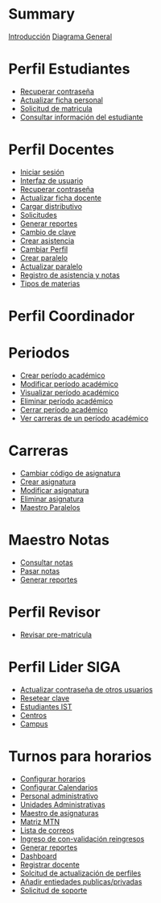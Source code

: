# Summary
[Introducción](./Introduccion/introduccion.md)
[Diagrama General](./DigramaGeneral/DiagramaGeneral.md)

# Perfil Estudiantes

- [Recuperar contraseña](./Recuperar_contrasena/recuperar_contrasena.md)
- [Actualizar ficha personal](./Ficha_Personal/Actualizar_Ficha_Personal_E.md)
- [Solicitud de matricula](./Solicitud_de_matricula/solicitud_de_matricula.md)
- [Consultar información del estudiante](./Consultar_informacion_del_estudiante/Consultar_informacion_del_estudiante.md)



# Perfil Docentes

- [Iniciar sesión](./Iniciar_sesion_Actualizado/inicioSesion.md)
- [Interfaz de usuario](./Interfaz_de_Usuario/Interfaz_de_Usuario.md)
- [Recuperar contraseña](./Recuperar_contrasena/recuperar_contrasena.md)
- [Actualizar ficha docente](Cambiar_ficha_docente/Ficha_docente.md)
- [Cargar distributivo](./Consultar_distributivo/Consultar_distributivo.md)
- [Solicitudes]()   
- [Generar reportes](./Generar_reportes/Generar_reportes.md)
- [Cambio de clave]()
- [Crear asistencia](Crear_asistencia/Crear_asistencia.md)
- [Cambiar Perfil](./Cambiar_perfil/Cambiar_de_perfil.md)
- [Crear paralelo](./Crear_Paralelo/Crear_Paralelo.md)
- [Actualizar paralelo](./Actualizar_Paralelo/Actualizar_Paralelo.md)
- [Registro de asistencia y notas](./Registro_de_asistencia_y_notas/Registro_de_notas_y_asistencia.md)
- [Tipos de materias](./Tipo_de_materias/tipo_de_materiaas.md)

# Perfil Coordinador


# Periodos
- [Crear período académico](./Periodo_Academico/Crear_periodoAcademico/crear_periodoAca.md)
 - [Modificar período académico](./Periodo_Academico/Modificar_periodosAcademicos/modificar_periodosAca.md)
- [Visualizar período académico](./Periodo_Academico/Visualizar_periodosAcademico/visualizar_periodosAca.md)
- [Eliminar período académico](./Periodo_Academico/Eliminar_periodoAcademico/eliminar_periodoAca.md)
- [Cerrar período académico](./Periodo_Academico/Cerrar_periodoAcademico/cerrar_periodoAca.md)
 - [Ver carreras de un período académico](./Periodo_Academico/Carreras_periodosAcademico/carreras_periodosAca.md)  

# Carreras
- [Cambiar código de asignatura](./Cambiar_codigo_de_Asignaturas/Cambiar_codigo_de_carreras.md)
- [Crear asignatura](./Generar_asignaturas/Generar_asignaturas.md)
- [Modificar asignatura](./Modificar_asignatura/Modificar_asignatura.md)
- [Eliminar asignatura](./Eliminar_asignatura/Eliminar_asignatura.md)
- [Maestro Paralelos](./Maestro_paralelos/Maestro_paralelos.md)
# Maestro Notas
- [Consultar notas](./Maestro_notas_consulta_notas/Maestro_notas_consulta_notas.md)
- [Pasar notas](./Maestro_notas_pasar_notas/Maestro_notas_pasar_notas.md)
- [Generar reportes](./Generar_reportes/Generar_reportes.md)

# Perfil Revisor
- [Revisar  pre-matricula](./Revision_preMatricula/siga_pre_matricula.md)
# Perfil Lider SIGA
- [Actualizar contraseña de otros usuarios](./Actualizar_contrasena_de_otros_usuarios/actConOtrosUsu.md)
- [Resetear clave]()
- [Estudiantes IST](./Estudiantes_ITS//ConsultaEstudiantes.md)
- [Centros]()
- [Campus]()
# Turnos para horarios
- [Configurar horarios](./Configurar_Horarios/conf_horarios.md)
- [Configurar Calendarios](./Configurar_Calendario/conf_calendario.md)
- [Personal administrativo](./Personal_administrativo/Personal_administrarivo.md)
- [Unidades Administrativas](./ManualUnidadesAdministrativas/Unidades_administrativas.md)
- [Maestro de asignaturas]()
- [Matriz MTN]()
- [Lista de correos]()
- [Ingreso de con-validación reingresos]()
- [Generar reportes](./Generar_reportes/Generar_reportes.md)
- [Dashboard](./Dashboard/Dashboard.md)
- [Registrar docente](./registro_de_docente/Registro_Docentes.md)
- [Solcitud de actualización de perfiles](./Solicitud_de_actualizacion_de_perfiles/Solicitud_de_actualizacion_de_perfiles.md)
- [Añadir entiedades publicas/privadas](./Anadir_entidades_publicas_privadas/Entidades.md)
- [Solicitud de soporte](./Solicitud_Soporte/Solicitud_de_soporte.md)
